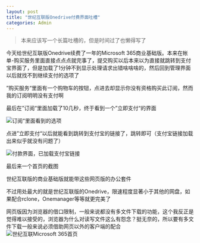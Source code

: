 ```yaml
---
layout: post
title: "世纪互联版Onedrive付费界面吐槽"
categories: Admin
---
```

> 本来应该写一个长篇吐槽的，但是时间过了也懒得写了

今天给世纪互联版Onedrive续费了一年的Microsoft 365商业基础版。本来在帐单-购买服务里面直接点点点就完事了，提交购买以后本来以为直接就跳转到支付宝界面了，但是加载了1分钟不到显示处理请求出错啥啥啥的，然后回到管理界面以后就找不到继续支付的选项了

”购买服务“里面有一个购物车的按钮，点进去却显示你没有资格购买此订阅，然而我的订阅明明没有支付啊

最后在”订阅“里面加载了10几秒，终于看到一个”立即支付“的界面

![订阅“里面看到的选项](../../../static/2021-10-23-3.png "”订阅“里面看到的选项")

点进”立即支付“以后就能看到跳转到支付宝的链接了，跳转即可（支付宝链接加载出来似乎就没有问题了）


![付款界面，已加载支付宝链接](../../../static/2021-10-23-2.png "付款界面，已加载支付宝链接")

最后来一个首页的截图

世纪互联版的商业基础版就能带这些网页版的办公套件

不过用处最大的就是世纪互联版的Onedrive，限速程度显著小于其他的网盘，如果配合rclone，Onemanager等等就更完美了

网页版因为浏览器的借口限制，一般来说都没有多文件下载的功能，这个我反正是觉得难以接受的，浏览器为什么对读写文件这么有怨念？挺无奈的，所以要有多文件下载一般来说必须借助网页以外的客户端的配合
![世纪互联Microsoft 365首页](../../../static/2021-10-23-1.png "世纪互联Microsoft 365首页")
